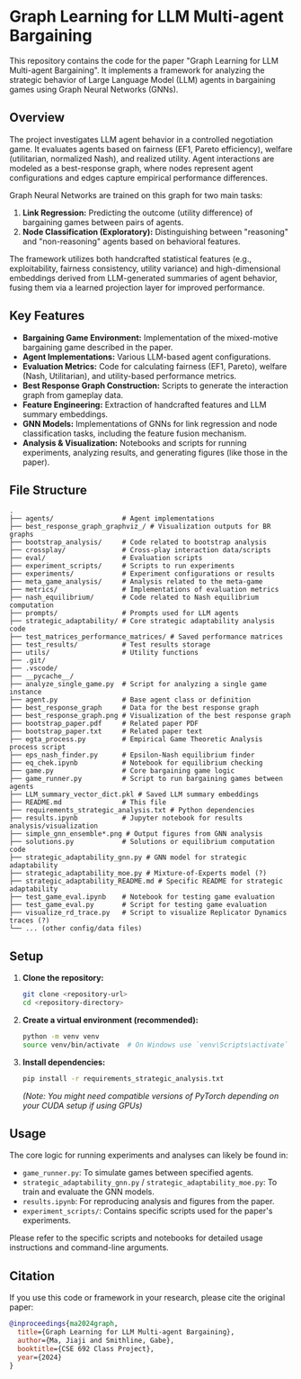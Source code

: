 # Graph Learning for LLM Multi-agent Bargaining

This repository contains the code for the paper "Graph Learning for LLM Multi-agent Bargaining". It implements a framework for analyzing the strategic behavior of Large Language Model (LLM) agents in bargaining games using Graph Neural Networks (GNNs).

## Overview

The project investigates LLM agent behavior in a controlled negotiation game. It evaluates agents based on fairness (EF1, Pareto efficiency), welfare (utilitarian, normalized Nash), and realized utility. Agent interactions are modeled as a best-response graph, where nodes represent agent configurations and edges capture empirical performance differences.

Graph Neural Networks are trained on this graph for two main tasks:
1.  **Link Regression:** Predicting the outcome (utility difference) of bargaining games between pairs of agents.
2.  **Node Classification (Exploratory):** Distinguishing between "reasoning" and "non-reasoning" agents based on behavioral features.

The framework utilizes both handcrafted statistical features (e.g., exploitability, fairness consistency, utility variance) and high-dimensional embeddings derived from LLM-generated summaries of agent behavior, fusing them via a learned projection layer for improved performance.

## Key Features

*   **Bargaining Game Environment:** Implementation of the mixed-motive bargaining game described in the paper.
*   **Agent Implementations:** Various LLM-based agent configurations.
*   **Evaluation Metrics:** Code for calculating fairness (EF1, Pareto), welfare (Nash, Utilitarian), and utility-based performance metrics.
*   **Best Response Graph Construction:** Scripts to generate the interaction graph from gameplay data.
*   **Feature Engineering:** Extraction of handcrafted features and LLM summary embeddings.
*   **GNN Models:** Implementations of GNNs for link regression and node classification tasks, including the feature fusion mechanism.
*   **Analysis & Visualization:** Notebooks and scripts for running experiments, analyzing results, and generating figures (like those in the paper).

## File Structure

```
.
├── agents/                 # Agent implementations
├── best_response_graph_graphviz_/ # Visualization outputs for BR graphs
├── bootstrap_analysis/     # Code related to bootstrap analysis
├── crossplay/              # Cross-play interaction data/scripts
├── eval/                   # Evaluation scripts
├── experiment_scripts/     # Scripts to run experiments
├── experiments/            # Experiment configurations or results
├── meta_game_analysis/     # Analysis related to the meta-game
├── metrics/                # Implementations of evaluation metrics
├── nash_equilibrium/       # Code related to Nash equilibrium computation
├── prompts/                # Prompts used for LLM agents
├── strategic_adaptability/ # Core strategic adaptability analysis code
├── test_matrices_performance_matrices/ # Saved performance matrices
├── test_results/           # Test results storage
├── utils/                  # Utility functions
├── .git/
├── .vscode/
├── __pycache__/
├── analyze_single_game.py  # Script for analyzing a single game instance
├── agent.py                # Base agent class or definition
├── best_response_graph     # Data for the best response graph
├── best_response_graph.png # Visualization of the best response graph
├── bootstrap_paper.pdf     # Related paper PDF
├── bootstrap_paper.txt     # Related paper text
├── egta_process.py         # Empirical Game Theoretic Analysis process script
├── eps_nash_finder.py      # Epsilon-Nash equilibrium finder
├── eq_chek.ipynb           # Notebook for equilibrium checking
├── game.py                 # Core bargaining game logic
├── game_runner.py          # Script to run bargaining games between agents
├── LLM_summary_vector_dict.pkl # Saved LLM summary embeddings
├── README.md               # This file
├── requirements_strategic_analysis.txt # Python dependencies
├── results.ipynb           # Jupyter notebook for results analysis/visualization
├── simple_gnn_ensemble*.png # Output figures from GNN analysis
├── solutions.py            # Solutions or equilibrium computation code
├── strategic_adaptability_gnn.py # GNN model for strategic adaptability
├── strategic_adaptability_moe.py # Mixture-of-Experts model (?)
├── strategic_adaptability_README.md # Specific README for strategic adaptability
├── test_game_eval.ipynb    # Notebook for testing game evaluation
├── test_game_eval.py       # Script for testing game evaluation
├── visualize_rd_trace.py   # Script to visualize Replicator Dynamics traces (?)
└── ... (other config/data files)
```

## Setup

1.  **Clone the repository:**
    ```bash
    git clone <repository-url>
    cd <repository-directory>
    ```
2.  **Create a virtual environment (recommended):**
    ```bash
    python -m venv venv
    source venv/bin/activate  # On Windows use `venv\Scripts\activate`
    ```
3.  **Install dependencies:**
    ```bash
    pip install -r requirements_strategic_analysis.txt
    ```
    *(Note: You might need compatible versions of PyTorch depending on your CUDA setup if using GPUs)*

## Usage

The core logic for running experiments and analyses can likely be found in:

*   `game_runner.py`: To simulate games between specified agents.
*   `strategic_adaptability_gnn.py` / `strategic_adaptability_moe.py`: To train and evaluate the GNN models.
*   `results.ipynb`: For reproducing analysis and figures from the paper.
*   `experiment_scripts/`: Contains specific scripts used for the paper's experiments.

Please refer to the specific scripts and notebooks for detailed usage instructions and command-line arguments.

## Citation

If you use this code or framework in your research, please cite the original paper:

```bibtex
@inproceedings{ma2024graph,
  title={Graph Learning for LLM Multi-agent Bargaining},
  author={Ma, Jiaji and Smithline, Gabe},
  booktitle={CSE 692 Class Project},
  year={2024}
}
```
